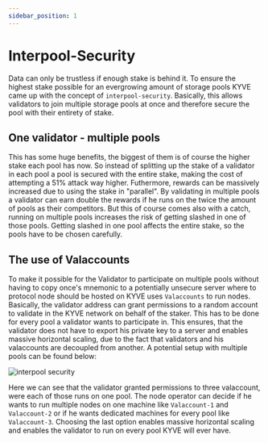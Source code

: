 ```yaml
---
sidebar_position: 1
---
```


# Interpool-Security

Data can only be trustless if enough stake is behind it. To ensure the highest stake possible for an
evergrowing amount of storage pools KYVE came up with the concept of `interpool-security`. Basically,
this allows validators to join multiple storage pools at once and therefore secure the pool with their
entirety of stake.

## One validator - multiple pools

This has some huge benefits, the biggest of them is of course the higher stake
each pool has now. So instead of splitting up the stake of a validator in each pool a pool is secured with
the entire stake, making the cost of attempting a 51% attack way higher. Futhermore, rewards can be massively
increased due to using the stake in "parallel". By validating in multiple pools a validator can earn double
the rewards if he runs on the twice the amount of pools as their competitors. But this of course comes also with a catch, running on multiple pools increases the risk of getting slashed in one of those pools. Getting slashed in one pool affects the entire stake, so the pools have to be chosen carefully.

## The use of Valaccounts

To make it possible for the Validator to participate on multiple pools without having to copy once's mnemonic to a
potentially unsecure server where to protocol node should be hosted on KYVE uses `Valaccounts` to run nodes. Basically,
the validator address can grant permissions to a random account to validate in the KYVE network on behalf of the staker.
This has to be done for every pool a validator wants to participate in. This ensures, that the validator does not have
to export his private key to a server and enables massive horizontal scaling, due to the fact that validators and his valaccounts are decoupled from another. A potential setup with multiple pools can be found below:

![interpool security](/img/interpool_security.png)

Here we can see that the validator granted permissions to three valaccount, were each of those runs on one pool. The node operator can decide if he wants to run multiple nodes on one machine like `Valaccount-1` and `Valaccount-2` or if he wants dedicated machines for every pool like `Valaccount-3`. Choosing the last option enables massive horizontal scaling and enables the validator to run on every pool KYVE will ever have.

